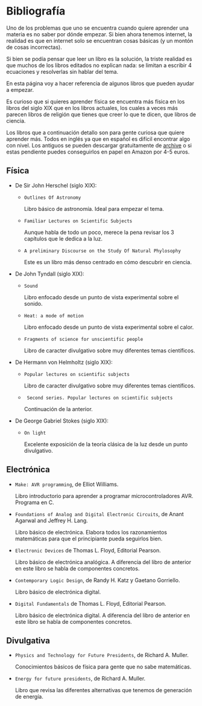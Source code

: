 # Bibliografía

Uno de los problemas que uno se encuentra cuando quiere aprender una materia
es no saber por dónde empezar. Si bien ahora tenemos internet, la realidad es
que en internet solo se encuentran cosas básicas (y un montón de cosas
incorrectas).

Si bien se podía pensar que leer un libro es la solución, la triste realidad
es que muchos de los libros editados no explican nada: se limitan a escribir
4 ecuaciones y resolverlas sin hablar del tema.

En esta página voy a hacer referencia de algunos libros que pueden ayudar a empezar.

Es curioso que si quieres aprender física se encuentra más física en los
libros del siglo XIX que en los libros actuales, los cuales a veces más
parecen libros de religión que tienes que creer lo que te dicen, que libros de
ciencia.

Los libros que a continuación detallo son para gente curiosa que quiere
aprender más. Todos en inglés ya que en español es difícil encontrar algo con
nivel. Los antiguos se pueden descargar gratuitamente de
[archive](https://archive.org/) o si estas pendiente puedes conseguirlos en
papel en Amazon por 4-5 euros.


## Física
* De Sir John Herschel (siglo XIX):
  + `Outlines Of Astronomy`

     Libro básico de astronomía. Ideal para empezar el tema.

  + `Familiar Lectures on Scientific Subjects`

     Aunque habla de todo un poco, merece la pena revisar los 3 capítulos que
     le dedica a la luz. 
  
  + `A preliminary Discourse on the Study Of Natural Phylosophy`

     Este es un libro más denso centrado en cómo descubrir en ciencia.

* De John Tyndall (siglo XIX):
  + `Sound`

     Libro enfocado desde un punto de vista experimental sobre el sonido.

  + `Heat: a mode of motion`

     Libro enfocado desde un punto de vista experimental sobre el calor.

  + `Fragments of science for unscientific people`

     Libro de caracter divulgativo sobre muy diferentes temas científicos.

* De Hermann von Helmholtz (siglo XIX):
  + `Popular lectures on scientific subjects`

     Libro de caracter divulgativo sobre muy diferentes temas científicos.
     
  + ` Second series. Popular lectures on scientific subjects`

     Continuación de la anterior.

* De George Gabriel Stokes (siglo XIX):
  + `On light`

     Excelente exposición de la teoría clásica de la luz desde un punto
     divulgativo.


## Electrónica
* `Make: AVR programming`, de Elliot Williams.

  Libro introductorio para aprender a programar microcontroladores AVR.
  Programa en C. 

* `Foundations of Analog and Digital Electronic Circuits`, de Anant Agarwal
  and Jeffrey H. Lang.

  Libro básico de electrónica. Elabora todos los razonamientos matemáticas
  para que el principiante pueda seguirlos bien.

* `Electronic Devices` de Thomas L. Floyd, Editorial Pearson.

  Libro básico de electrónica analógica. A diferencia del libro de anterior en
  este libro se habla de componentes concretos.

* `Contemporary Logic Design`, de Randy H. Katz y Gaetano Gorriello.

  Libro básico de electrónica digital.

* `Digital Fundamentals` de Thomas L. Floyd, Editorial Pearson.

  Libro básico de electrónica digital. A diferencia del libro de anterior en
  este libro se habla de componentes concretos.


## Divulgativa
* `Physics and Technology for Future Presidents`, de Richard A. Muller.

   Conocimientos básicos de física para gente que no sabe matemáticas.

* `Energy for future presidents`, de Richard A. Muller.

  Libro que revisa las diferentes alternativas que tenemos de generación de
  energía.

